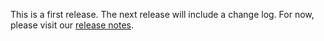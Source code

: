 This is a first release. The next release will include a change log. For now, please visit our [release notes](https://gitlab.com/titancassini/simple-council-economy-mesa-model/-/releases/v0.01). 
